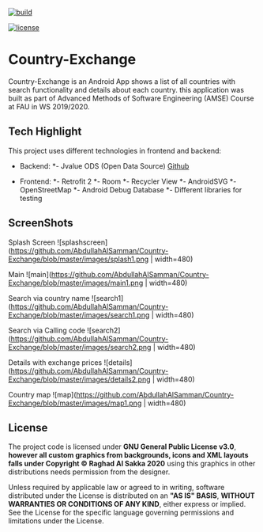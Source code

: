 [![build](https://circleci.com/gh/AbdullahAlSamman/Country-Exchange.svg?style=svg)](https://app.circleci.com/github/AbdullahAlSamman/Country-Exchange/pipelines)

[![license](https://img.shields.io/badge/license-GPL-V3.0-1abc9c.svg)](https://github.com/AbdullahAlSamman/Country-Exchange/blob/master/License.txt)

# Country-Exchange
Country-Exchange is an Android App shows a list of all countries with search functionality and details about each country.
this application was built as part of Advanced Methods of Software Engineering (AMSE) Course at FAU in WS 2019/2020.

## Tech Highlight
This project uses different technologies in frontend and backend:
- Backend:
*- Jvalue ODS (Open Data Source) [Github](https://github.com/jvalue/open-data-service)

- Frontend:
*- Retrofit 2
*- Room 
*- Recycler View
*- AndroidSVG
*- OpenStreetMap
*- Android Debug Database
*- Different libraries for testing

## ScreenShots
Splash Screen
![splashscreen](https://github.com/AbdullahAlSamman/Country-Exchange/blob/master/images/splash1.png | width=480)

Main 
![main](https://github.com/AbdullahAlSamman/Country-Exchange/blob/master/images/main1.png | width=480)

Search via country name
![search1](https://github.com/AbdullahAlSamman/Country-Exchange/blob/master/images/search1.png | width=480)

Search via Calling code
![search2](https://github.com/AbdullahAlSamman/Country-Exchange/blob/master/images/search2.png | width=480)

Details with exchange prices 
![details](https://github.com/AbdullahAlSamman/Country-Exchange/blob/master/images/details2.png | width=480)

Country map
![map](https://github.com/AbdullahAlSamman/Country-Exchange/blob/master/images/map1.png | width=480)

## License

The project code is licensed under **GNU General Public License v3.0**, **however all custom graphics from backgrounds, icons and XML layouts falls under Copyright © Raghad Al Sakka 2020** using this graphics in other distributions needs permission from the designer.

Unless required by applicable law or agreed to in writing, software distributed under the License is distributed on an **"AS IS" BASIS**, **WITHOUT WARRANTIES OR CONDITIONS OF ANY KIND**, either express or implied. See the License for the specific language governing permissions and limitations under the License.

 



